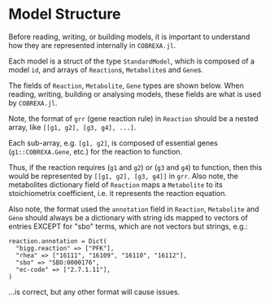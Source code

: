 # Model Structure

Before reading, writing, or building models, it is important to understand how
they are represented internally in `COBREXA.jl`.

Each model is a struct of the type `StandardModel`, which is composed of a model
`id`, and arrays of `Reaction`s, `Metabolite`s and `Gene`s.

The fields of `Reaction`, `Metabolite`, `Gene` types are shown below.  When
reading, writing, building or analysing models, these fields are what is used
by `COBREXA.jl`.

Note, the format of `grr` (gene reaction rule) in `Reaction` should be a nested
array, like `[[g1, g2], [g3, g4], ...]`.

Each sub-array, e.g. `[g1, g2]`, is composed of essential genes
(`g1::COBREXA.Gene`, etc.) for the reaction to function.

Thus, if the reaction requires (`g1` and `g2`) or (`g3` and `g4`) to function,
then this would be represented by `[[g1, g2], [g3, g4]]` in `grr`. Also note,
the metabolites dictionary field of `Reaction` maps a `Metabolite` to its
stoichiometrix coefficient, i.e. it represents the reaction equation.

Also note, the format used the `annotation` field in `Reaction`, `Metabolite`
and `Gene` should always be a dictionary with string ids mapped to vectors of
entries EXCEPT for "sbo" terms, which are not vectors but strings, e.g.:
```
reaction.annotation = Dict(
  "bigg.reaction" => ["PFK"],
  "rhea" => ["16111", "16109", "16110", "16112"],
  "sbo" => "SBO:0000176",
  "ec-code" => ["2.7.1.11"],
)
```
...is correct, but any other format will cause issues.
